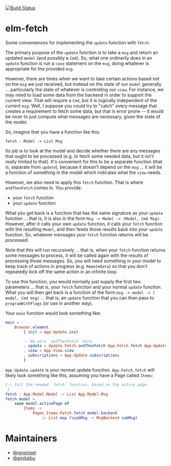 [![Build Status](https://travis-ci.org/Gizra/elm-fetch.svg?branch=master)](https://travis-ci.org/Gizra/elm-fetch)

# elm-fetch

Some conveniences for implementing the `update` function with `fetch`.

The primary purpose of the `update` function is to take a `msg` and
return an updated `model` (and possibly a `Cmd`). So, what one ordinarily does
in an `update` function is run a `case` statement on the `msg`, doing whatever
is appropriate for the provided `msg`.

However, there are times when we want to take certain actions based not on the
`msg` we just received, but instead on the state of our `model` generally ...
particularly the state of whatever is controlling our `view`. For instance, we
may need to load some data from the backend in order to support the current
view. That will require a `Cmd`, but it is logically independent of the
current `msg`. Well, I suppose you could try to "catch" every message that
creates a requirement to fetch some data, but that is error prone -- it would
be nicer to just compute what messages are necessary, given the state of the
model.

So, imagine that you have a function like this:

    fetch : Model -> List Msg

Its job is to look at the model and decide whether there are any messages that
ought to be processed (e.g. to fetch some needed data, but it isn't really
limited to that). It's convenient for this to be a separate function (that is,
separate from `update`), because it doesn't depend on the `msg` ... it will be
a function of something in the model which indicates what the `view` needs.

However, we also need to apply this `fetch` function. That is where `andThenFetch`
comes in. You provide:

  - your `fetch` function
  - your `update` function

What you get back is a function that has the same signature as your `update`
function ... that is, it is also in the form `Msg -> Model -> (Model, Cmd
Msg)`. However, after it calls your own `update` function, it calls your
`fetch` function with the resulting `Model`, and then feeds those results back
into your `update` function. So, whatever messages your `fetch` function
returns will be processed.

Note that this will run recursively ... that is, when your `fetch` function
returns some messages to process, it will be called again with the results of
processing those messages. So, you will need something in your model to
keep track of actions in progress (e.g. `RemoteData`) so that you don't
repeatedly kick off the same action in an infinite loop.

To use this function, you would normally just supply the first two parameters
... that is, your `fetch` function and your normal `update` function. What you
will then get back is a function of the form `msg -> model -> ( model, Cmd msg)` ...
that is, an `update` function that you can then pass to `programWithFlags` (or
use in another way).

Your `main` function would look something like:

```elm
main =
    Browser.element
        { init = App.Update.init

        -- We wire `andThenFetch` here.
        , update = Update.Fetch.andThenFetch App.Fetch.fetch App.Update.update
        , view = App.View.view
        , subscriptions = App.Update.subscriptions
        }
```

`App.Update.update` is your normal update function.
`App.Fetch.fetch` will likely look something like this, assuming you have a Page called `Items`:

```elm
{-| Call the needed `fetch` function, based on the active page.
-}
fetch : App.Model.Model -> List App.Model.Msg
fetch model =
    case model.activePage of
        Items ->
            Pages.Items.Fetch.fetch model.backend
                |> List.map (\subMsg -> MsgBackend subMsg)
```

# Maintainers

* [@rgrempel](https://github.com/rgrempel)
* [@amitaibu](https://github.com/amitaibu)

